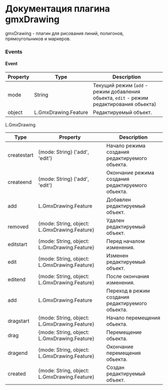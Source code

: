 # Документация плагина gmxDrawing

gmxDrawing - плагин для рисования линий, полигонов, прямоугольников и маркеров.

### Events

#### Event

| Property | Type | Description
| --- | --- | ---
| mode | String | Текущий режим (`add` - режим добавления обьекта, `edit` - режим редактирования обьекта)
| object | L.GmxDrawing.Feature | Редактируемый объект.

L.GmxDrawing

| Type | Property | Description
| --- | --- | ---
| createstart | {mode: String} ('add', 'edit') | Начало режима создания редактируемого обьекта.
| createend | {mode: String} ('add', 'edit') | Окончание режима создания редактируемого обьекта.
| add | L.GmxDrawing.Feature | Добавлен редактируемый объект.
| removed | {mode: String, object: L.GmxDrawing.Feature} | Удален редактируемый объект.
| editstart | {mode: String, object: L.GmxDrawing.Feature} | Перед началом изменения.
| edit | {mode: String, object: L.GmxDrawing.Feature} | Изменен редактируемый объект.
| editend | {mode: String, object: L.GmxDrawing.Feature} | После окончания изменения.
| add | L.GmxDrawing.Feature | Переход в режим создания редактируемого обьекта.
| dragstart | {mode: String, object: L.GmxDrawing.Feature} | Начало перемещения обьекта.
| drag | {mode: String, object: L.GmxDrawing.Feature} | Перемещение обьекта.
| dragend | {mode: String, object: L.GmxDrawing.Feature} | Окончание перемещения обьекта.
| created | {mode: String, object: L.GmxDrawing.Feature} | Создан редактируемый объект.



